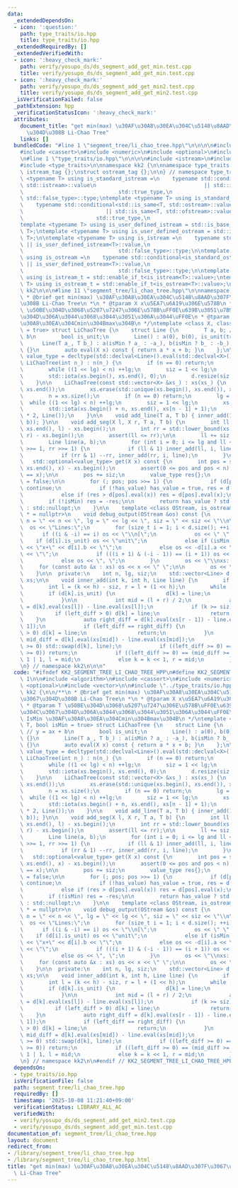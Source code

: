 ```yaml
---
data:
  _extendedDependsOn:
  - icon: ':question:'
    path: type_traits/io.hpp
    title: type_traits/io.hpp
  _extendedRequiredBy: []
  _extendedVerifiedWith:
  - icon: ':heavy_check_mark:'
    path: verify/yosupo_ds/ds_segment_add_get_min.test.cpp
    title: verify/yosupo_ds/ds_segment_add_get_min.test.cpp
  - icon: ':heavy_check_mark:'
    path: verify/yosupo_ds/ds_segment_add_get_min2.test.cpp
    title: verify/yosupo_ds/ds_segment_add_get_min2.test.cpp
  _isVerificationFailed: false
  _pathExtension: hpp
  _verificationStatusIcon: ':heavy_check_mark:'
  attributes:
    document_title: "get min(max) \u30AF\u30A8\u30EA\u304C\u5148\u8AAD\u307F\u3067\
      \u304D\u308B Li-Chao Tree"
    links: []
  bundledCode: "#line 1 \"segment_tree/li_chao_tree.hpp\"\n\n\n\n#include <algorithm>\n\
    #include <cassert>\n#include <numeric>\n#include <optional>\n#include <vector>\n\
    \n#line 1 \"type_traits/io.hpp\"\n\n\n\n#include <istream>\n#include <ostream>\n\
    #include <type_traits>\n\nnamespace kk2 {\n\nnamespace type_traits {\n\nstruct\
    \ istream_tag {};\nstruct ostream_tag {};\n\n} // namespace type_traits\n\ntemplate\
    \ <typename T> using is_standard_istream =\n    typename std::conditional<std::is_same<T,\
    \ std::istream>::value\n                                  || std::is_same<T, std::ifstream>::value,\n\
    \                              std::true_type,\n                             \
    \ std::false_type>::type;\ntemplate <typename T> using is_standard_ostream =\n\
    \    typename std::conditional<std::is_same<T, std::ostream>::value\n        \
    \                          || std::is_same<T, std::ofstream>::value,\n       \
    \                       std::true_type,\n                              std::false_type>::type;\n\
    template <typename T> using is_user_defined_istream = std::is_base_of<type_traits::istream_tag,\
    \ T>;\ntemplate <typename T> using is_user_defined_ostream = std::is_base_of<type_traits::ostream_tag,\
    \ T>;\n\ntemplate <typename T> using is_istream =\n    typename std::conditional<is_standard_istream<T>::value\
    \ || is_user_defined_istream<T>::value,\n                              std::true_type,\n\
    \                              std::false_type>::type;\n\ntemplate <typename T>\
    \ using is_ostream =\n    typename std::conditional<is_standard_ostream<T>::value\
    \ || is_user_defined_ostream<T>::value,\n                              std::true_type,\n\
    \                              std::false_type>::type;\n\ntemplate <typename T>\
    \ using is_istream_t = std::enable_if_t<is_istream<T>::value>;\ntemplate <typename\
    \ T> using is_ostream_t = std::enable_if_t<is_ostream<T>::value>;\n\n} // namespace\
    \ kk2\n\n\n#line 11 \"segment_tree/li_chao_tree.hpp\"\n\nnamespace kk2 {\n\n/**\n\
    \ * @brief get min(max) \u30AF\u30A8\u30EA\u304C\u5148\u8AAD\u307F\u3067\u304D\
    \u308B Li-Chao Tree\n *\n * @tparam X x\u5EA7\u6A19\u306E\u578B\n * @tparam T\
    \ \u50BE\u304D\u3068\u5207\u7247\u306E\u578B\uFF0E\u639B\u3051\u7B97\u304C\u3067\
    \u304D\u306A\u3044\u3068\u3044\u3051\u306A\u3044\uFF0E\n * @tparam IsMin \u30AF\
    \u30A8\u30EA\u304Cmin\u304Bmax\u304B\n */\ntemplate <class X, class T, bool isMin\
    \ = true> struct LiChaoTree {\n    struct Line {\n        T a, b; // y = ax +\
    \ b\n        bool is_unit;\n        Line() : a(0), b(0), is_unit(true) {}\n  \
    \      Line(T a_, T b_) : a(isMin ? a_ : -a_), b(isMin ? b_ : -b_), is_unit(false)\
    \ {}\n        auto eval(X x) const { return a * x + b; }\n    };\n\n    using\
    \ value_type = decltype(std::declval<Line>().eval(std::declval<X>()));\n\n   \
    \ LiChaoTree(int n_) : n(n_) {\n        if (n == 0) return;\n        lg = 0;\n\
    \        while ((1 << lg) < n) ++lg;\n        siz = 1 << lg;\n        xs.resize(siz);\n\
    \        std::iota(xs.begin(), xs.end(), 0);\n        d.resize(siz * 2, Line());\n\
    \    }\n\n    LiChaoTree(const std::vector<X> &xs_) : xs(xs_) {\n        std::sort(xs.begin(),\
    \ xs.end());\n        xs.erase(std::unique(xs.begin(), xs.end()), xs.end());\n\
    \        n = xs.size();\n        if (n == 0) return;\n        lg = 0;\n      \
    \  while ((1 << lg) < n) ++lg;\n        siz = 1 << lg;\n        xs.resize(siz);\n\
    \        std::iota(xs.begin() + n, xs.end(), xs[n - 1] + 1);\n        d.resize(siz\
    \ * 2, Line());\n    }\n\n    void add_line(T a, T b) { inner_add(1, lg, Line(a,\
    \ b)); }\n\n    void add_seg(X l, X r, T a, T b) {\n        int ll = std::lower_bound(xs.begin(),\
    \ xs.end(), l) - xs.begin();\n        int rr = std::lower_bound(xs.begin(), xs.end(),\
    \ r) - xs.begin();\n        assert(ll <= rr);\n\n        ll += siz, rr += siz;\n\
    \        Line line(a, b);\n        for (int i = 0; i <= lg and ll < rr; ++i, ll\
    \ >>= 1, rr >>= 1) {\n            if (ll & 1) inner_add(ll, i, line), ++ll;\n\
    \            if (rr & 1) --rr, inner_add(rr, i, line);\n        }\n    }\n\n \
    \   std::optional<value_type> get(X x) const {\n        int pos = std::lower_bound(xs.begin(),\
    \ xs.end(), x) - xs.begin();\n        assert(0 <= pos and pos < n);\n        assert(xs[pos]\
    \ == x);\n\n        pos += siz;\n        value_type res{};\n        bool has_value\
    \ = false;\n\n        for (; pos; pos >>= 1) {\n            if (d[pos].is_unit)\
    \ continue;\n            if (!has_value) has_value = true, res = d[pos].eval(x);\n\
    \            else if (res > d[pos].eval(x)) res = d[pos].eval(x);\n        }\n\
    \        if (!isMin) res = -res;\n\n        return has_value ? std::optional<value_type>(res)\
    \ : std::nullopt;\n    }\n\n    template <class OStream, is_ostream_t<OStream>\
    \ * = nullptr>\n    void debug_output(OStream &os) const {\n        os << \"LiChaoTree:\
    \ n = \" << n << \", lg = \" << lg << \", siz = \" << siz << \"\\n\";\n      \
    \  os << \"Lines:\";\n        for (size_t i = 1; i < d.size(); ++i) {\n      \
    \      if ((i & -i) == i) os << \"\\n[\";\n            os << \" \";\n        \
    \    if (d[i].is_unit) os << \"unit\";\n            else if (isMin) os << d[i].a\
    \ << \"x+\" << d[i].b << \"\";\n            else os << -d[i].a << \"x+\" << -d[i].b\
    \ << \"\";\n            if (((i + 1) & (-i - 1)) == (i + 1)) os << \" ]\";\n\n\
    \            else os << \", \";\n        }\n        os << \"\\nxs: [ \";\n   \
    \     for (const auto &x : xs) os << x << \" \";\n\n        os << \"]\\n\";\n\
    \    }\n\n  private:\n    int n, lg, siz;\n    std::vector<Line> d;\n    std::vector<X>\
    \ xs;\n\n    void inner_add(int k, int h, Line line) {\n        if (n == 0) return;\n\
    \        int l = (k << h) - siz, r = l + (1 << h);\n        while (1) {\n    \
    \        if (d[k].is_unit) {\n                d[k] = line;\n                return;\n\
    \            }\n\n            int mid = (l + r) / 2;\n            auto left_diff\
    \ = d[k].eval(xs[l]) - line.eval(xs[l]);\n            if (k >= siz) {\n      \
    \          if (left_diff > 0) d[k] = line;\n                return;\n        \
    \    }\n            auto right_diff = d[k].eval(xs[r - 1]) - line.eval(xs[r -\
    \ 1]);\n            if (left_diff == right_diff) {\n                if (left_diff\
    \ > 0) d[k] = line;\n                return;\n            }\n            auto\
    \ mid_diff = d[k].eval(xs[mid]) - line.eval(xs[mid]);\n            if (mid_diff\
    \ >= 0) std::swap(d[k], line);\n            if ((left_diff >= 0) == (right_diff\
    \ >= 0)) return;\n            if ((left_diff >= 0) == (mid_diff >= 0)) k = k <<\
    \ 1 | 1, l = mid;\n            else k = k << 1, r = mid;\n        }\n    }\n};\n\
    \n} // namespace kk2\n\n\n"
  code: "#ifndef KK2_SEGMENT_TREE_LI_CHAO_TREE_HPP\n#define KK2_SEGMENT_TREE_LI_CHAO_TREE_HPP\
    \ 1\n\n#include <algorithm>\n#include <cassert>\n#include <numeric>\n#include\
    \ <optional>\n#include <vector>\n\n#include \"../type_traits/io.hpp\"\n\nnamespace\
    \ kk2 {\n\n/**\n * @brief get min(max) \u30AF\u30A8\u30EA\u304C\u5148\u8AAD\u307F\
    \u3067\u304D\u308B Li-Chao Tree\n *\n * @tparam X x\u5EA7\u6A19\u306E\u578B\n\
    \ * @tparam T \u50BE\u304D\u3068\u5207\u7247\u306E\u578B\uFF0E\u639B\u3051\u7B97\
    \u304C\u3067\u304D\u306A\u3044\u3068\u3044\u3051\u306A\u3044\uFF0E\n * @tparam\
    \ IsMin \u30AF\u30A8\u30EA\u304Cmin\u304Bmax\u304B\n */\ntemplate <class X, class\
    \ T, bool isMin = true> struct LiChaoTree {\n    struct Line {\n        T a, b;\
    \ // y = ax + b\n        bool is_unit;\n        Line() : a(0), b(0), is_unit(true)\
    \ {}\n        Line(T a_, T b_) : a(isMin ? a_ : -a_), b(isMin ? b_ : -b_), is_unit(false)\
    \ {}\n        auto eval(X x) const { return a * x + b; }\n    };\n\n    using\
    \ value_type = decltype(std::declval<Line>().eval(std::declval<X>()));\n\n   \
    \ LiChaoTree(int n_) : n(n_) {\n        if (n == 0) return;\n        lg = 0;\n\
    \        while ((1 << lg) < n) ++lg;\n        siz = 1 << lg;\n        xs.resize(siz);\n\
    \        std::iota(xs.begin(), xs.end(), 0);\n        d.resize(siz * 2, Line());\n\
    \    }\n\n    LiChaoTree(const std::vector<X> &xs_) : xs(xs_) {\n        std::sort(xs.begin(),\
    \ xs.end());\n        xs.erase(std::unique(xs.begin(), xs.end()), xs.end());\n\
    \        n = xs.size();\n        if (n == 0) return;\n        lg = 0;\n      \
    \  while ((1 << lg) < n) ++lg;\n        siz = 1 << lg;\n        xs.resize(siz);\n\
    \        std::iota(xs.begin() + n, xs.end(), xs[n - 1] + 1);\n        d.resize(siz\
    \ * 2, Line());\n    }\n\n    void add_line(T a, T b) { inner_add(1, lg, Line(a,\
    \ b)); }\n\n    void add_seg(X l, X r, T a, T b) {\n        int ll = std::lower_bound(xs.begin(),\
    \ xs.end(), l) - xs.begin();\n        int rr = std::lower_bound(xs.begin(), xs.end(),\
    \ r) - xs.begin();\n        assert(ll <= rr);\n\n        ll += siz, rr += siz;\n\
    \        Line line(a, b);\n        for (int i = 0; i <= lg and ll < rr; ++i, ll\
    \ >>= 1, rr >>= 1) {\n            if (ll & 1) inner_add(ll, i, line), ++ll;\n\
    \            if (rr & 1) --rr, inner_add(rr, i, line);\n        }\n    }\n\n \
    \   std::optional<value_type> get(X x) const {\n        int pos = std::lower_bound(xs.begin(),\
    \ xs.end(), x) - xs.begin();\n        assert(0 <= pos and pos < n);\n        assert(xs[pos]\
    \ == x);\n\n        pos += siz;\n        value_type res{};\n        bool has_value\
    \ = false;\n\n        for (; pos; pos >>= 1) {\n            if (d[pos].is_unit)\
    \ continue;\n            if (!has_value) has_value = true, res = d[pos].eval(x);\n\
    \            else if (res > d[pos].eval(x)) res = d[pos].eval(x);\n        }\n\
    \        if (!isMin) res = -res;\n\n        return has_value ? std::optional<value_type>(res)\
    \ : std::nullopt;\n    }\n\n    template <class OStream, is_ostream_t<OStream>\
    \ * = nullptr>\n    void debug_output(OStream &os) const {\n        os << \"LiChaoTree:\
    \ n = \" << n << \", lg = \" << lg << \", siz = \" << siz << \"\\n\";\n      \
    \  os << \"Lines:\";\n        for (size_t i = 1; i < d.size(); ++i) {\n      \
    \      if ((i & -i) == i) os << \"\\n[\";\n            os << \" \";\n        \
    \    if (d[i].is_unit) os << \"unit\";\n            else if (isMin) os << d[i].a\
    \ << \"x+\" << d[i].b << \"\";\n            else os << -d[i].a << \"x+\" << -d[i].b\
    \ << \"\";\n            if (((i + 1) & (-i - 1)) == (i + 1)) os << \" ]\";\n\n\
    \            else os << \", \";\n        }\n        os << \"\\nxs: [ \";\n   \
    \     for (const auto &x : xs) os << x << \" \";\n\n        os << \"]\\n\";\n\
    \    }\n\n  private:\n    int n, lg, siz;\n    std::vector<Line> d;\n    std::vector<X>\
    \ xs;\n\n    void inner_add(int k, int h, Line line) {\n        if (n == 0) return;\n\
    \        int l = (k << h) - siz, r = l + (1 << h);\n        while (1) {\n    \
    \        if (d[k].is_unit) {\n                d[k] = line;\n                return;\n\
    \            }\n\n            int mid = (l + r) / 2;\n            auto left_diff\
    \ = d[k].eval(xs[l]) - line.eval(xs[l]);\n            if (k >= siz) {\n      \
    \          if (left_diff > 0) d[k] = line;\n                return;\n        \
    \    }\n            auto right_diff = d[k].eval(xs[r - 1]) - line.eval(xs[r -\
    \ 1]);\n            if (left_diff == right_diff) {\n                if (left_diff\
    \ > 0) d[k] = line;\n                return;\n            }\n            auto\
    \ mid_diff = d[k].eval(xs[mid]) - line.eval(xs[mid]);\n            if (mid_diff\
    \ >= 0) std::swap(d[k], line);\n            if ((left_diff >= 0) == (right_diff\
    \ >= 0)) return;\n            if ((left_diff >= 0) == (mid_diff >= 0)) k = k <<\
    \ 1 | 1, l = mid;\n            else k = k << 1, r = mid;\n        }\n    }\n};\n\
    \n} // namespace kk2\n\n#endif // KK2_SEGMENT_TREE_LI_CHAO_TREE_HPP\n"
  dependsOn:
  - type_traits/io.hpp
  isVerificationFile: false
  path: segment_tree/li_chao_tree.hpp
  requiredBy: []
  timestamp: '2025-10-08 11:21:40+09:00'
  verificationStatus: LIBRARY_ALL_AC
  verifiedWith:
  - verify/yosupo_ds/ds_segment_add_get_min2.test.cpp
  - verify/yosupo_ds/ds_segment_add_get_min.test.cpp
documentation_of: segment_tree/li_chao_tree.hpp
layout: document
redirect_from:
- /library/segment_tree/li_chao_tree.hpp
- /library/segment_tree/li_chao_tree.hpp.html
title: "get min(max) \u30AF\u30A8\u30EA\u304C\u5148\u8AAD\u307F\u3067\u304D\u308B\
  \ Li-Chao Tree"
---
```

